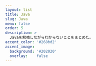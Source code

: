 ```yaml
---
layout: list
title: Java
slug: Java
menu: false
order: 5
description: >
  Javaを勉強しながらわからないことをまとめた。
accent_color: '#268bd2'
accent_image:
  background: '#202020'
  overlay:    false
---
```

